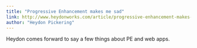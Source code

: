 ```yaml
---
title: "Progressive Enhancement makes me sad"
link: http://www.heydonworks.com/article/progressive-enhancement-makes-me-sad
author: "Heydon Pickering"
---
```


Heydon comes forward to say a few things about PE and web apps.